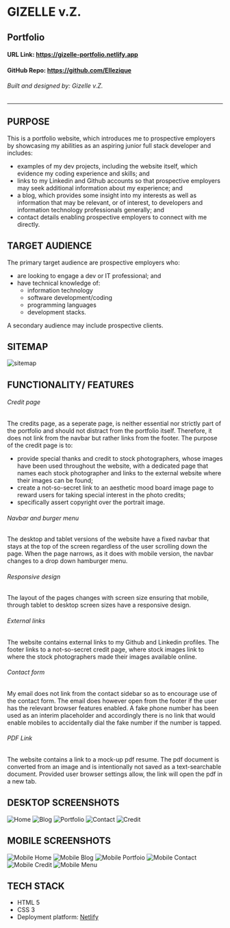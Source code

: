 # GIZELLE v.Z.
## Portfolio
#### URL Link: <https://gizelle-portfolio.netlify.app>
#### GitHub Repo: <https://github.com/Ellezique>
###### Built and designed by: Gizelle v.Z.
---
## PURPOSE
This is a portfolio website, which introduces me to prospective employers by showcasing my abilities as an aspiring junior full stack developer and includes:
- examples of my dev projects, including the website itself, which evidence my coding experience and skills; and
- links to my Linkedin and Github accounts so that prospective employers may seek additional information about my experience; and
- a blog, which provides some insight into my interests as well as information that may be relevant, or of interest, to developers and information technology professionals generally; and
- contact details enabling prospective employers to connect with me directly.
## TARGET AUDIENCE
The primary target audience are prospective employers who:
- are looking to engage a dev or IT professional; and
- have technical knowledge of:
  - information technology
  - software development/coding
  - programming languages
  - development stacks.

A secondary audience may include prospective clients.
## SITEMAP
![sitemap](/README/docs/portfolio_sitemap.jpg)
## FUNCTIONALITY/ FEATURES
###### Credit page
The credits page, as a seperate page, is neither essential nor strictly part of the portfolio and should not distract from the portfolio itself. Therefore, it does not link from the navbar but rather links from the footer. The purpose of the credit page is to:
- provide special thanks and credit to stock photographers, whose images have been used throughout the website, with a dedicated page that names each stock photographer and links to the external website where their images can be found;
- create a not-so-secret link to an aesthetic mood board image page to reward users for taking special interest in the photo credits;
- specifically assert copyright over the portrait image.
###### Navbar and burger menu
The desktop and tablet versions of the website have a fixed navbar that stays at the top of the screen regardless of the user scrolling down the page. When the page narrows, as it does with mobile version, the navbar changes to a drop down hamburger menu.
###### Responsive design
The layout of the pages changes with screen size ensuring that mobile, through tablet to desktop screen sizes have a responsive design.
###### External links
The website contains external links to my Github and Linkedin profiles. The footer links to a not-so-secret credit page, where stock images link to where the stock photographers made their images available online. 
###### Contact form
 My email does not link from the contact sidebar so as to encourage use of the contact form. The email does however open from the footer if the user has the relevant browser features enabled. A fake phone number has been used as an interim placeholder and accordingly there is no link that would enable mobiles to accidentally dial the fake number if the number is tapped.
###### PDF Link
The website contains a link to a mock-up pdf resume. The pdf document is converted from an image and is intentionally not saved as a text-searchable document. Provided user browser settings allow, the link will open the pdf in a new tab.
## DESKTOP SCREENSHOTS
![Home](/README/docs/home_page.jpg)
![Blog](/README/docs/blog_posts.jpg)
![Portfolio](/README/docs/portfolio_page.jpg)
![Contact](/README/docs/contact_page.jpg)
![Credit](/README/docs/photo_credits.jpg)
## MOBILE SCREENSHOTS
![Mobile Home](/README/docs/mobile_home.jpg)
![Mobile Blog](/README/docs/mobile_blog_page.jpg)
![Mobile Portfoio](/README/docs/mobile_portfolio.jpg)
![Mobile Contact](/README/docs/mobile_contact.jpg)
![Mobile Credit](/README/docs/mobile_credit_page.jpg)
![Mobile Menu](/README/docs/mobile_menu.jpg)
## TECH STACK
- HTML 5
- CSS 3
- Deployment platform: [Netlify](https://www.netlify.com)



